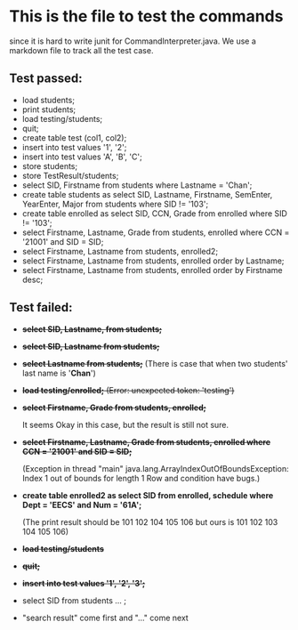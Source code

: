 # This is the file to test the commands 
since it is hard to write junit for CommandInterpreter.java. We use a markdown file to track all the test case.


## Test passed:
  + load students;
  + print students;
  + load testing/students;
  + quit;
  + create table test (col1, col2);
  + insert into test values '1', '2';
  + insert into test values 'A', 'B', 'C';
  + store students;
  + store TestResult/students;
  + select SID, Firstname from students where Lastname = 'Chan';
  + create table students as select SID, Lastname, Firstname, SemEnter, YearEnter, Major from students where SID != '103';
  + create table enrolled as select SID, CCN, Grade from enrolled where SID != '103';
  + select Firstname, Lastname, Grade from students, enrolled where CCN = '21001' and SID = SID;
  + select Firstname, Lastname from students, enrolled2;
  + select Firstname, Lastname from students, enrolled order by Lastname;
  + select Firstname, Lastname from students, enrolled order by Firstname desc;

## Test failed:
  + ~~**select SID, Lastname, from students;**~~ 

  + ~~**select SID, Lastname from students;**~~

  + ~~**select Lastname from students;**~~ 
     (There is case that when two students' last name is '**Chan**')

  +  ~~**load testing/enrolled;** (Error: unexpected token: 'testing')~~

  + **~~select Firstname, Grade from students, enrolled;~~**

     It seems Okay in this case, but the result is still not sure.
  + **~~select Firstname, Lastname, Grade from students, enrolled where CCN = '21001' and SID = SID;~~**
  
    (Exception in thread "main" java.lang.ArrayIndexOutOfBoundsException: Index 1 out of bounds for length 1
     Row and condition have bugs.)
  + **create table enrolled2 as select SID from enrolled, schedule where Dept = 'EECS' and Num = '61A';**

    (The print result should be 101 102 104 105 106 but ours is 101 102 103 104 105 106)
  + ~~**load testing/students**~~
  + ~~**quit;**~~
  + ~~**insert into test values '1', '2', '3';**~~
  + select SID from students ... ;
  + "search result" come first and "..." come next
